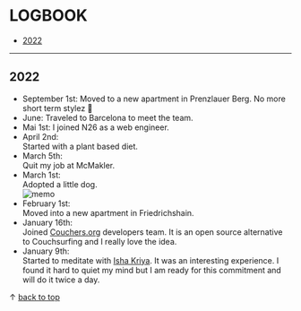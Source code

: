 # LOGBOOK

- [2022](#2022)

---

<a name="2022"></a>
## 2022
* September 1st:
  Moved to a new apartment in Prenzlauer Berg. 
  No more short term stylez 🎉
* June:
  Traveled to Barcelona to meet the team. 
* Mai 1st:
  I joined N26 as a web engineer.
* April 2nd:  
   Started with a plant based diet.
* March 5th:  
   Quit my job at McMakler.
* March 1st:  
   Adopted a little dog.   
   ![memo](https://user-images.githubusercontent.com/39704300/165105753-6b52163f-e6df-4f91-9580-23bfa397d1bf.jpg)
* February 1st:  
   Moved into a new apartment in Friedrichshain. 
* January 16th:  
   Joined [Couchers.org](https://couchers.org/) developers team. It is an open source alternative to Couchsurfing and I really love the idea.
* January 9th:  
   Started to meditate with [Isha Kriya](https://www.youtube.com/watch?v=EwQkfoKxRvo). It was an interesting experience. I found it hard to quiet my mind
   but I am ready for this commitment and will do it twice a day.




&uarr; [back to top](#top)

